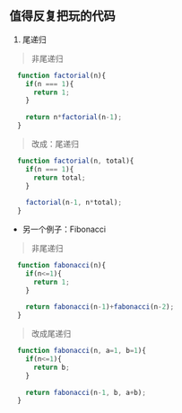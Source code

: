 ## 值得反复把玩的代码

1. 尾递归

> 非尾递归

```javascript
  function factorial(n){
    if(n === 1){
      return 1;
    }
    
    return n*factorial(n-1);
  }
```

> 改成：尾递归

```javascript
  function factorial(n, total){
    if(n === 1){
      return total;
    }
    
    factorial(n-1, n*total);
  }

```

* 另一个例子：Fibonacci

> 非尾递归

```javascript
  function fabonacci(n){
    if(n<=1){
      return 1;
    }
    
    return fabonacci(n-1)+fabonacci(n-2);
  }
```

> 改成尾递归

```javascript
  function fabonacci(n, a=1, b=1){
    if(n<=1){
      return b;
    }
    
    return fabonacci(n-1, b, a+b);
  }

```

